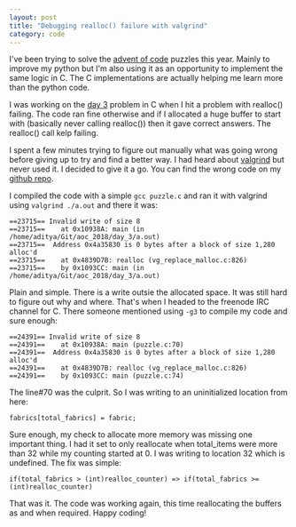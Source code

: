 ```yaml
---
layout: post
title: "Debugging realloc() failure with valgrind"
category: code
---
```


I've been trying to solve the [advent of code][advent of code] puzzles this year. Mainly to improve my python but I'm also using it as an opportunity to implement the same logic in C. The C implementations are actually helping me learn more than the python code.

I was working on the [day 3][day 3] problem in C when I hit a problem with realloc() failing. The code ran fine otherwise and if I allocated a huge buffer to start with (basically never calling realloc()) then it gave correct answers. The realloc() call kelp failing.

I spent a few minutes trying to figure out manually what was going wrong before giving up to try and find a better way. I had heard about [valgrind][valgrind] but never used it. I decided to give it a go. You can find the wrong code on my [github repo][github repo].

I compiled the code with a simple ```gcc puzzle.c``` and ran it with valgrind using ```valgrind ./a.out``` and there it was:

```
==23715== Invalid write of size 8
==23715==    at 0x10938A: main (in /home/aditya/Git/aoc_2018/day_3/a.out)
==23715==  Address 0x4a35830 is 0 bytes after a block of size 1,280 alloc'd
==23715==    at 0x4839D7B: realloc (vg_replace_malloc.c:826)
==23715==    by 0x1093CC: main (in /home/aditya/Git/aoc_2018/day_3/a.out)
```

Plain and simple. There is a write outsie the allocated space. It was still hard to figure out why and where. That's when I headed to the freenode IRC channel for C. There someone mentioned using ```-g3``` to compile my code and sure enough:

```
==24391== Invalid write of size 8
==24391==    at 0x10938A: main (puzzle.c:70)
==24391==  Address 0x4a35830 is 0 bytes after a block of size 1,280 alloc'd
==24391==    at 0x4839D7B: realloc (vg_replace_malloc.c:826)
==24391==    by 0x1093CC: main (puzzle.c:74)
```

The line#70 was the culprit. So I was writing to an uninitialized location from here:

```
fabrics[total_fabrics] = fabric;
```

Sure enough, my check to allocate more memory was missing one important thing. I had it set to only reallocate when total_items were more than 32 while my counting started at 0. I was writing to location 32 which is undefined. The fix was simple:

```
if(total_fabrics > (int)realloc_counter) => if(total_fabrics >= (int)realloc_counter)
```

That was it. The code was working again, this time reallocating the buffers as and when required. Happy coding!

[advent of code]: https://adventofcode.com
[day 3]: https://adventofcode.com/2018/day/3
[valgrind]: http://www.valgrind.org/
[github repo]: https://github.com/adibis/aoc_2018/tree/e926cad93a2e9574090d9c7837425e09efd650d4
